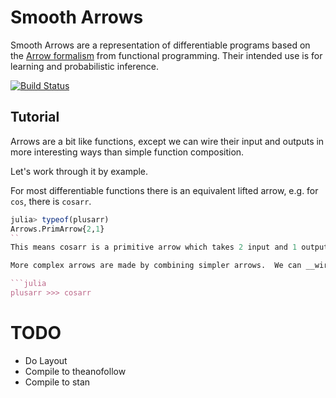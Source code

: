 Smooth Arrows
=============

Smooth Arrows are a representation of differentiable programs based on the [Arrow formalism](Arrows) from functional programming.  Their intended use is for learning and probabilistic inference.

[![Build Status](https://travis-ci.org/zenna/Arrows.jl.svg?branch=master)](https://travis-ci.org/zenna/Arrows.jl)

## Tutorial

Arrows are a bit like functions, except we can wire their input and outputs in more interesting ways than simple function composition.

Let's work through it by example.

For most differentiable functions there is an equivalent lifted arrow, e.g. for `cos`, there is `cosarr`.

```julia
julia> typeof(plusarr)
Arrows.PrimArrow{2,1}
``
This means cosarr is a primitive arrow which takes 2 input and 1 output.  As you might expect `typeof(cosarr) = PrimArrow{1,1}`.

More complex arrows are made by combining simpler arrows.  We can __wire__ these two arrows together using `>>>`.

```julia
plusarr >>> cosarr
```



TODO
====

- Do Layout
- Compile to theanofollow
- Compile to stan
